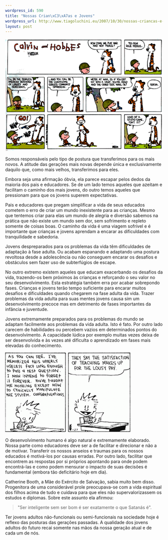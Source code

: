 ```yaml
--- 
wordpress_id: 590
title: "Nossas Crian\xC3\xA7as e Jovens"
wordpress_url: http://www.tiagoluchini.eu/2007/10/30/nossas-criancas-e-jovens/
layout: post
---
```

![War](/wp-content/uploads/2007/10/howcomeweplaywar.png)

Somos responsáveis pelo tipo de postura que transferimos para os mais novos. A atitude das gerações mais novas depende única e exclusivamente daquilo que, como mais velhos, transferimos para eles.

Embora seja uma afirmação óbvia, ela parece escapar pelos dedos da maioria dos pais e educadores. Se de um lado temos aqueles que azeitam e facilitam o caminho dos mais jovens, do outro temos aqueles que pressionam para que os jovens superem expectativas.

Pais e educadores que pregam simplificar a vida de seus educados cometem o erro de criar um mundo inexistente para as crianças. Mesmo que tentemos criar para elas um mundo de alegria e diversão sabemos na prática que não existe um mundo sem dor, sem sofrimento e repleto somente de coisas boas. O caminho da vida é uma viagem sofrível e é importante que crianças e jovens aprendam a encarar as dificuldades com tranquilidade e sabedoria.

Jovens despreparados para os problemas da vida têm dificuldades de adaptação à fase adulta. Ou acabam espanando e adaptando uma postura revoltosa desde a adolescência ou não conseguem encarar os desafios e obstáculos sem fazer uso de subterfúgios de escape.

No outro extremo existem aqueles que educam exacerbando os desafios da vida, trazendo-os bem próximos às crianças e reforçando o seu valor no seu desenvolvimento. Esta estratégia também erra por acabar sobrepondo fases. Crianças e jovens terão tempo suficiente para encarar muitos desafios e dificuldades quando chegarem na fase adulta da vida. Trazer problemas da vida adulta para suas mentes jovens causa sim um desenvolvimento precoce mas em detrimento de fases importantes da infância e juventude.

Jovens extremamente preparados para os problemas do mundo se adaptam facilmente aos problemas da vida adulta. Isto é fato. Por outro lado carecem de habilidades ou percebem vazios em determinados pontos do desenvolvimento. A capacidade lúdica por exemplo muitas vezes deixa de ser desenvolvida e às vezes até dificulta o aprendizado em fases mais elevadas do conhecimento.

![Calvin](/wp-content/uploads/2007/10/calvin2.gif)

O desenvolvimento humano é algo natural e extremamente elaborado. Nossa parte como educadores deve ser a de facilitar e direcionar e não a de motivar. Transferir os nossos anseios e traumas para os nossos educados é motivá-los por causas erradas. Por outro lado, facilitar que encontrem as respostas por si próprios apontando para onde podem encontrá-las e como podem mensurar o impacto de suas decisões é fundamental (embora tão deficitário hoje em dia).

Catherine Booth, a Mãe do Exército de Salvação, sabia muito bem disso. Progenitora de uma considerável prole preocupava-se com a vida espiritual dos filhos acima de tudo e cuidava para que eles não supervalorizassem os estudos e diplomas. Sobre este assunto ela afirmou:

> "Ser inteligente sem ser bom é ser exatamente o que Satanás é".

Ter jovens adultos não-funcionais ou semi-funcionais na sociedade hoje é reflexo das posturas das gerações passadas. A qualidade dos jovens adultos do futuro recai somente nas mãos da nossa geração atual e de cada um de nós.
